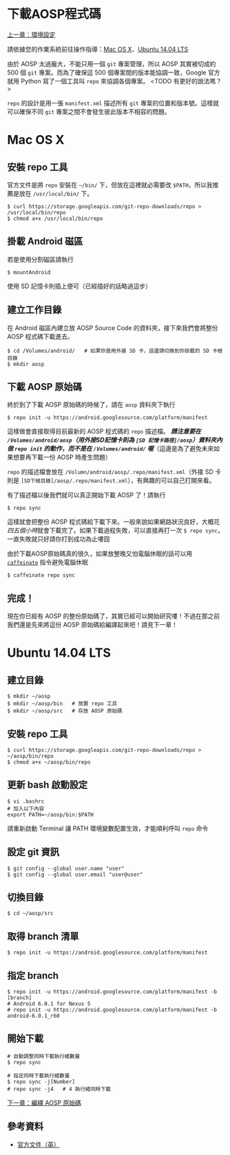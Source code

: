 # 下載AOSP程式碼

[上一章：環境設定](/ch1_setup)

請依據您的作業系統前往操作指導：[Mac OS X](#macosx)、[Ubuntu 14.04 LTS](#ubuntu1404)

由於 AOSP 太過龐大，不能只用一個 `git` 專案管理，所以 AOSP 其實被切成約 500 個 `git` 專案。而為了確保這 500 個專案間的版本能協調一致，Google 官方就用 Python 寫了一個工具叫 `repo` 來協調各個專案。
<TODO 有更好的說法嗎？>

`repo` 的設計是用一張 `manifest.xml` 描述所有 `git` 專案的位置和版本號。這樣就可以確保不同 `git` 專案之間不會發生彼此版本不相容的問題。

# <a name="macosx">Mac OS X</a>
## 安裝 repo 工具

官方文件是將 `repo` 安裝在 `~/bin/` 下，但放在這裡就必需要改 `$PATH`，所以我推薦是放在 `/usr/local/bin/` 下。

```shell
$ curl https://storage.googleapis.com/git-repo-downloads/repo > /usr/local/bin/repo
$ chmod a+x /usr/local/bin/repo
```

## 掛載 Android 磁區

若是使用分割磁區請執行

```shell
$ mountAndroid
```

使用 SD 記憶卡則插上便可（已經插好的話略過這步）

## 建立工作目錄

在 Android 磁區內建立放 AOSP Source Code 的資料夾，接下來我們會將整份 AOSP 程式碼下載進去。

```shell
$ cd /Volumes/android/   # 如果你是用外接 SD 卡，這邊請切換到你掛載的 SD 卡根目錄
$ mkdir aosp
```

## 下載 AOSP 原始碼
終於到了下載 AOSP 原始碼的時候了，請在 `aosp` 資料夾下執行

```shell
$ repo init -u https://android.googlesource.com/platform/manifest
```

這樣做會直接取得目前最新的 AOSP 程式碼的 `repo` 描述檔。
***請注意要在 `/Volumes/android/aosp`（用外接SD記憶卡則為 `[SD 記憶卡路徑]/aosp`）資料夾內做 `repo init` 的動作，而不是在 `/Volumes/android/` 喔***（這邊是為了避免未來如果想要再下載一份 AOSP 時產生問題）

`repo` 的描述檔會放在 `/Volumn/android/aosp/.repo/manifest.xml`（外接 SD 卡則是 `[SD下根目錄]/aosp/.repo/manifest.xml`），有興趣的可以自己打開來看。

有了描述檔以後我們就可以真正開始下載 AOSP 了！請執行

```shell
$ repo sync
```

這樣就會把整份 AOSP 程式碼給下載下來。一般來說如果網路狀況良好，大概花*四五個小時*就會下載完了。如果下載過程失敗，可以直接再打一次 `$ repo sync`，一直失敗就只好請你打到成功為止嘍囧

由於下載AOSP原始碼真的很久，如果放整晚又怕電腦休眠的話可以用 [`caffeinate`](/appendix/cli-tools/caffeinate.md) 指令避免電腦休眠

```shell
$ caffeinate repo sync
```

## 完成！

現在你已經有 AOSP 的整份原始碼了，其實已經可以開始研究嘍！不過在那之前我們還是先來將這份 AOSP 原始碼給編譯起來吧！請見下一章！

# <a name="ubuntu1404">Ubuntu 14.04 LTS</a>

## 建立目錄

```shell
$ mkdir ~/aosp
$ mkdir ~/aosp/bin   # 放置 repo 工具
$ mkdir ~/aosp/src   # 存放 AOSP 原始碼
```

## 安裝 repo 工具

```shell
$ curl https://storage.googleapis.com/git-repo-downloads/repo > ~/aosp/bin/repo
$ chmod a+x ~/aosp/bin/repo
```

## 更新 bash 啟動設定

```shell
$ vi .bashrc
# 加入以下內容
export PATH=~/aosp/bin:$PATH
```

請重新啟動 Terminal 讓 PATH 環境變數配置生效，才能順利呼叫 `repo` 命令

## 設定 git 資訊

```shell
$ git config --global user.name "user"
$ git config --global user.email "user@user"
```

## 切換目錄

```shell
$ cd ~/aosp/src
```

## 取得 branch 清單

```shell
$ repo init -u https://android.googlesource.com/platform/manifest
```

## 指定 branch

```shell
$ repo init -u https://android.googlesource.com/platform/manifest -b [branch]
# Android 6.0.1 for Nexus 5
# repo init -u https://android.googlesource.com/platform/manifest -b android-6.0.1_r60
```

## 開始下載

```shell
# 自動調整同時下載執行緒數量
$ repo sync

# 指定同時下載執行緒數量
$ repo sync -j[Number]
# repo sync -j4   # 4 執行緒同時下載
```

[下一章：編繹 AOSP 原始碼](/ch3_build)

## 參考資料
* [官方文件（英）](https://source.android.com/source/downloading.html)
